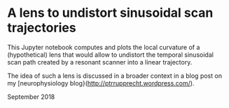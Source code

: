 # A lens to undistort sinusoidal scan trajectories

This Jupyter notebook computes and plots the local curvature of a (hypothetical) lens that would allow to undistort the temporal sinusoidal scan path created by a resonant scanner into a linear trajectory.

The idea of such a lens is discussed in a broader context in a blog post on my [neurophysiology blog}(http://ptrrupprecht.wordpress.com/).

September 2018
